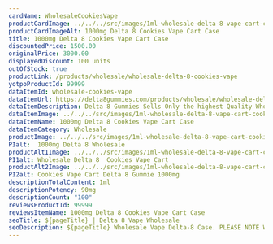 ```yaml
---
cardName: WholesaleCookiesVape
productCardImage: ../../../src/images/1ml-wholesale-delta-8-vape-cart-cookies.png
productCardImageAlt: 1000mg Delta 8 Cookies Vape Cart Case 
title: 1000mg Delta 8 Cookies Vape Cart Case 
discountedPrice: 1500.00
originalPrice: 3000.00
displayedDiscount: 100 units
outOfStock: true
productLink: /products/wholesale/wholesale-delta-8-cookies-vape
yotpoProductId: 99999
dataItemId: wholesale-cookies-vape
dataItemUrl: https://delta8gummies.com/products/wholesale/wholesale-delta-8-cookies-vape
dataItemDescription: Delta 8 Gummies Sells Only the highest Quality Wholesale Delta 8 Cookies Vape Cart Fully Formulated from Hemp. These products are 2018 Federal Farm Bill Legal.
dataItemImage: ../../../src/images/1ml-wholesale-delta-8-vape-cart-cookies.png
dataItemName: 1000mg Delta 8 Cookies Vape Cart Case
dataItemCategory: Wholesale
productImage: ../../../src/images/1ml-wholesale-delta-8-vape-cart-cookies.png
PIalt:  1000mg Delta 8 Wholesale
productAlt1Image: ../../../src/images/1ml-wholesale-delta-8-vape-cart-cookies.png
PI1alt: Wholesale Delta 8  Cookies Vape Cart
productAlt2Image: ../../../src/images/1ml-wholesale-delta-8-vape-cart-cookies.png
PI2alt: Cookies Vape Cart Delta 8 Gummie 1000mg
descriptionTotalContent: 1ml
descriptionPotency: 90mg
descriptionCount: "100"
reviewsProductId: 99999
reviewsItemName: 1000mg Delta 8 Cookies Vape Cart Case
seoTitle: ${pageTitle} | Delta 8 Vape Wholesale
seoDescription: ${pageTitle} Wholesale Vape Delta-8 Case. PLEASE NOTE We can not ship Delta 8 products to the following states Alaska, Arizona, Arkansas, Colorado, Delaware
---
```

